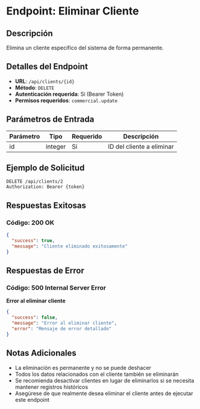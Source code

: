 # Endpoint: Eliminar Cliente

## Descripción
Elimina un cliente específico del sistema de forma permanente.

## Detalles del Endpoint
- **URL**: `/api/clients/{id}`
- **Método**: `DELETE`
- **Autenticación requerida**: Sí (Bearer Token)
- **Permisos requeridos**: `commercial.update`

## Parámetros de Entrada

| Parámetro | Tipo | Requerido | Descripción |
|-----------|------|-----------|-------------|
| id | integer | Sí | ID del cliente a eliminar |

## Ejemplo de Solicitud
```http
DELETE /api/clients/2
Authorization: Bearer {token}
```

## Respuestas Exitosas

### Código: 200 OK
```json
{
  "success": true,
  "message": "Cliente eliminado exitosamente"
}
```

## Respuestas de Error

### Código: 500 Internal Server Error
**Error al eliminar cliente**
```json
{
  "success": false,
  "message": "Error al eliminar cliente",
  "error": "Mensaje de error detallado"
}
```

## Notas Adicionales
- La eliminación es permanente y no se puede deshacer
- Todos los datos relacionados con el cliente también se eliminarán
- Se recomienda desactivar clientes en lugar de eliminarlos si se necesita mantener registros históricos
- Asegúrese de que realmente desea eliminar el cliente antes de ejecutar este endpoint

